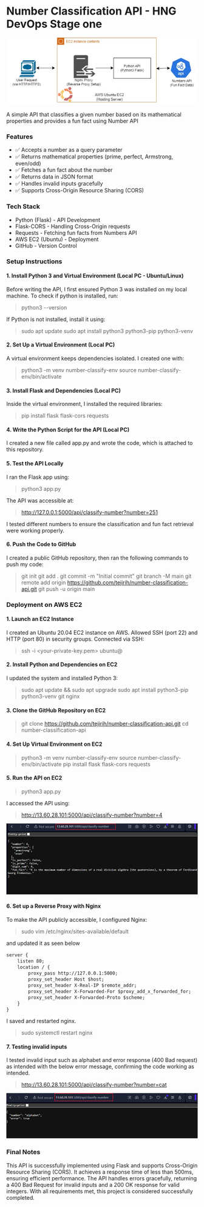# Number Classification API - HNG DevOps Stage one
![api](./img/numerical-api.jpg)

A simple API that classifies a given number based on its mathematical properties and provides a fun fact using Number API

### Features
- ✅ Accepts a number as a query parameter
- ✅ Returns mathematical properties (prime, perfect, Armstrong, even/odd)
- ✅ Fetches a fun fact about the number
- ✅ Returns data in JSON format
- ✅ Handles invalid inputs gracefully
- ✅ Supports Cross-Origin Resource Sharing (CORS)

### Tech Stack

- Python (Flask) - API Development
- Flask-CORS - Handling Cross-Origin requests
- Requests - Fetching fun facts from Numbers API
- AWS EC2 (Ubuntu) - Deployment
- GitHub - Version Control

### Setup Instructions

#### 1. Install Python 3 and Virtual Environment (Local PC - Ubuntu/Linux)
Before writing the API, I first ensured Python 3 was installed on my local machine. 
To check if python is installed, run:

> python3 --version

If Python is not installed, install it using:

> sudo apt update
> sudo apt install python3 python3-pip python3-venv

#### 2. Set Up a Virtual Environment (Local PC)
A virtual environment keeps dependencies isolated. I created one with:

> python3 -m venv number-classify-env
> source number-classify-env/bin/activate

#### 3. Install Flask and Dependencies (Local PC)
Inside the virtual environment, I installed the required libraries:

> pip install flask flask-cors requests

#### 4. Write the Python Script for the API (Local PC)
I created a new file called app.py and wrote the code, which is attached to this repository.

#### 5. Test the API Locally
I ran the Flask app using:

> python3 app.py

The API was accessible at:

> http://127.0.0.1:5000/api/classify-number?number=251

I tested different numbers to ensure the classification and fun fact retrieval were working properly.

#### 6. Push the Code to GitHub
I created a public GitHub repository, then ran the following commands to push my code:

> git init
> git add .
> git commit -m "Initial commit"
> git branch -M main
> git remote add origin https://github.com/tejirih/number-classification-api.git
> git push -u origin main

### Deployment on AWS EC2

#### 1. Launch an EC2 Instance
I created an Ubuntu 20.04 EC2 instance on AWS.
Allowed SSH (port 22) and HTTP (port 80) in security groups.
Connected via SSH:

> ssh -i <your-private-key.pem> ubuntu@<your-ec2-ip>

#### 2. Install Python and Dependencies on EC2
I updated the system and installed Python 3:

> sudo apt update && sudo apt upgrade
> sudo apt install python3-pip python3-venv git nginx

#### 3. Clone the GitHub Repository on EC2

> git clone https://github.com/tejirih/number-classification-api.git
> cd number-classification-api

#### 4. Set Up Virtual Environment on EC2

> python3 -m venv number-classify-env
> source number-classify-env/bin/activate
> pip install flask flask-cors requests

#### 5. Run the API on EC2

>python3 app.py

I accessed the API using:

> http://13.60.28.101:5000/api/classify-number?number=4

![200 ok](./img/api-success.png)

#### 6. Set up a Reverse Proxy with Nginx
To make the API publicly accessible, I configured Nginx:

> sudo vim /etc/nginx/sites-available/default

and updated it as seen below

```
server {
    listen 80;
    location / {
        proxy_pass http://127.0.0.1:5000;
        proxy_set_header Host $host;
        proxy_set_header X-Real-IP $remote_addr;
        proxy_set_header X-Forwarded-For $proxy_add_x_forwarded_for;
        proxy_set_header X-Forwarded-Proto $scheme;
    }
}
```

I saved and restarted nginx.

> sudo systemctl restart nginx

#### 7. Testing invalid inputs
I tested invalid input such as alphabet and error response (400 Bad request) as intended with the below error message, confirming the code working as intended.
> http://13.60.28.101:5000/api/classify-number?number=cat

![400 Bad](./img/api-error.png)

### Final Notes
This API is successfully implemented using Flask and supports Cross-Origin Resource Sharing (CORS). It achieves a response time of less than 500ms, ensuring efficient performance. The API handles errors gracefully, returning a 400 Bad Request for invalid inputs and a 200 OK response for valid integers. With all requirements met, this project is considered successfully completed.